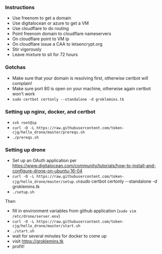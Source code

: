 ### Instructions

* Use freenom to get a domain
* Use digitalocean or azure to get a VM
* Use cloudflare to do routing
* Point freenom domain to cloudflare nameservers
* On cloudflare point to VM ip
* On cloudflare issue a CAA to letsencrypt.org
* Stir vigorously
* Leave mixture to sit for 72 hours

### Gotchas

* Make sure that your domain is resolving first, otherwise certbot will complain!
* Make sure port 80 is open on your machine, otherwise again certbot won't work
* `sudo certbot certonly --standalone -d groklemins.tk`

### Setting up nginx, docker, and certbot

* `ssh root@ip`
* `curl -O -L https://raw.githubusercontent.com/token-cjg/hello_drone/master/prereqs.sh`
* `./prereqs.sh`

### Setting up drone

* Set up an OAuth application per https://www.digitalocean.com/community/tutorials/how-to-install-and-configure-drone-on-ubuntu-16-04
* `curl -O -L https://raw.githubusercontent.com/token-cjg/hello_drone/master/setup.sh`sudo certbot certonly --standalone -d groklemins.tk
* `./setup.sh`

Then

* fill in environment variables from github application (`sudo vim /etc/drone/server.env`)
* `curl -O -L https://raw.githubusercontent.com/token-cjg/hello_drone/master/start.sh`
* `./start.sh`
* wait for several minutes for docker to come up
* visit https://groklemins.tk
* profit!
